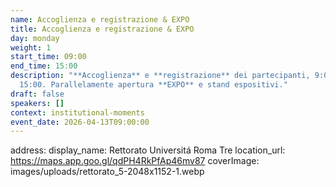 ```yaml
---
name: Accoglienza e registrazione & EXPO
title: Accoglienza e registrazione & EXPO
day: monday
weight: 1
start_time: 09:00
end_time: 15:00
description: "**Accoglienza** e **registrazione** dei partecipanti, 9:00 -
  15:00. Parallelamente apertura **EXPO** e stand espositivi."
draft: false
speakers: []
context: institutional-moments
event_date: 2026-04-13T09:00:00
---
```

address:
  display_name: Rettorato Universitá Roma Tre
  location_url: https://maps.app.goo.gl/qdPH4RkPfAp46mv87
coverImage: images/uploads/rettorato_5-2048x1152-1.webp